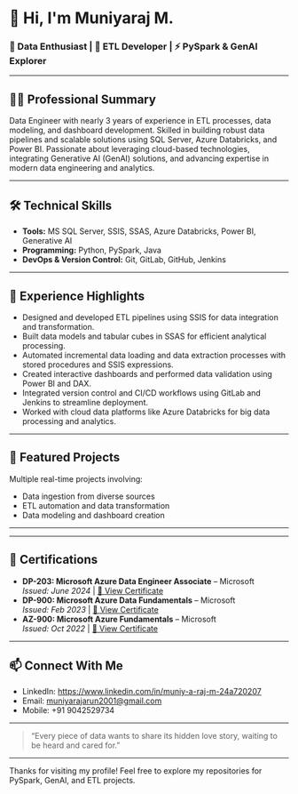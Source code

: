 # 👋 Hi, I'm Muniyaraj M.

### 🧠 Data Enthusiast | 🔄 ETL Developer | ⚡ PySpark & GenAI Explorer

---

## 👨‍💻 Professional Summary
Data Engineer with nearly 3 years of experience in ETL processes, data modeling, and dashboard development. Skilled in building robust data pipelines and scalable solutions using SQL Server, Azure Databricks, and Power BI. Passionate about leveraging cloud-based technologies, integrating Generative AI (GenAI) solutions, and advancing expertise in modern data engineering and analytics.

---

## 🛠️ Technical Skills
- **Tools:** MS SQL Server, SSIS, SSAS, Azure Databricks, Power BI, Generative AI  
- **Programming:** Python, PySpark, Java  
- **DevOps & Version Control:** Git, GitLab, GitHub, Jenkins  

---

## 💼 Experience Highlights
- Designed and developed ETL pipelines using SSIS for data integration and transformation.  
- Built data models and tabular cubes in SSAS for efficient analytical processing.  
- Automated incremental data loading and data extraction processes with stored procedures and SSIS expressions.  
- Created interactive dashboards and performed data validation using Power BI and DAX.  
- Integrated version control and CI/CD workflows using GitLab and Jenkins to streamline deployment.  
- Worked with cloud data platforms like Azure Databricks for big data processing and analytics.  

---

## 🚀 Featured Projects
Multiple real-time projects involving:
- Data ingestion from diverse sources  
- ETL automation and data transformation  
- Data modeling and dashboard creation  

---

---

## 📜 Certifications
- **DP-203: Microsoft Azure Data Engineer Associate** – Microsoft  
  _Issued: June 2024_ | [🔗 View Certificate](https://learn.microsoft.com/api/credentials/share/en-us/MMuniyarajCognizant-7365/D1ABD06A0D7C98BE?sharingId=53A3EC5AAB0B9E0F)
- **DP-900: Microsoft Azure Data Fundamentals** – Microsoft  
  _Issued: Feb 2023_ | [🔗 View Certificate](https://learn.microsoft.com/api/credentials/share/en-us/MMuniyarajCognizant-7365/594413885CA80B7E?sharingId=53A3EC5AAB0B9E0F)
- **AZ-900: Microsoft Azure Fundamentals** – Microsoft  
  _Issued: Oct 2022_ | [🔗 View Certificate](https://learn.microsoft.com/api/credentials/share/en-us/MMuniyarajCognizant-7365/560BF881B6A4EF82?sharingId=53A3EC5AAB0B9E0F)

---

## 📫 Connect With Me
- LinkedIn: https://www.linkedin.com/in/muniy-a-raj-m-24a720207
- Email: muniyarajarun2001@gmail.com  
- Mobile: +91 9042529734  

---

>“Every piece of data wants to share its hidden love story, waiting to be heard and cared for.”

---

Thanks for visiting my profile! Feel free to explore my repositories for PySpark, GenAI, and ETL projects.

